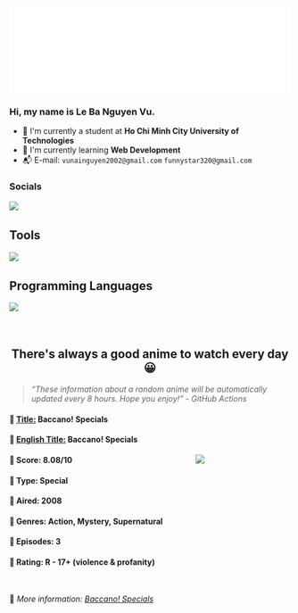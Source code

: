 
<img src="svg/nai.svg" />

<br />

<h3>Hi, my name is <strong>Le Ba Nguyen Vu</strong>.</h3>

- 🏫 I'm currently a student at **Ho Chi Minh City University of Technologies**
- 👀 I'm currently learning **Web Development**
- 📬 E-mail: `vunainguyen2002@gmail.com` `funnystar320@gmail.com`


<h3>Socials</h3>
<a target="_blank" href="https://instagram.com/vu.le1352"><img src="https://img.shields.io/badge/Instagram-%23E4405F.svg?style=for-the-badge&logo=Instagram&logoColor=white" /></a>

<p>
  <h2>Tools</h2>
  <a href="https://skillicons.dev">
    <img src="https://skillicons.dev/icons?i=git,dotnet,mongodb,express,react,nodejs,bootstrap,tailwind,laravel,docker&theme=dark" />
  </a>

  <br />

  <h2>Programming Languages</h2>

  <a href="https://skillicons.dev">
    <img src="https://skillicons.dev/icons?i=javascript,typescript,html,css,cs,php&theme=dark" />
  </a>
</p>

<br />

<h2 align="center">There's always a good anime to watch every day 😀</h2>

<blockquote>
<i>
<q>These information about a random anime will be automatically updated every 8 hours. Hope you enjoy!</q> - GitHub Actions
</i>
</blockquote>

<h4>
  <strong>🥭 <u>Title:</u></strong> Baccano! Specials
</h4>

<h4>🌿 <u>English Title:</u> Baccano! Specials</h4>

<img align="right" width="170" src=https://cdn.myanimelist.net/images/anime/7/9129.jpg />

<h4>🌱 Score: 8.08/10</h4>

<h4>🌲 Type: Special</h4>

<h4>🌴 Aired: 2008</h4>

<h4>🌵 Genres: Action, Mystery, Supernatural</h4>

<h4>🥑 Episodes: 3</h4>

<h4>🍏 Rating: R - 17+ (violence & profanity)</h4>

<br />

🍂 *More information: [Baccano! Specials](https://myanimelist.net/anime/3901/Baccano_Specials)*
    